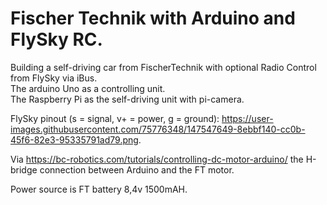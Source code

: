 # Fischer Technik with Arduino and FlySky RC. 

Building a self-driving car from FischerTechnik with optional Radio Control from FlySky via iBus.  
The arduino Uno as a controlling unit.  
The Raspberry Pi as the self-driving unit with pi-camera.
  
FlySky pinout (s = signal, v+ = power, g = ground): https://user-images.githubusercontent.com/75776348/147547649-8ebbf140-cc0b-45f6-82e3-95335791ad79.png. 
  
Via https://bc-robotics.com/tutorials/controlling-dc-motor-arduino/ the H-bridge connection between Arduino and the FT motor.  
  
Power source is FT battery 8,4v 1500mAH.

